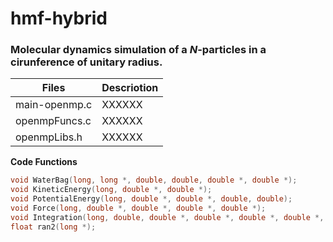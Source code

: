 # hmf-hybrid
### Molecular dynamics simulation of a *N*-particles in a cirunference of unitary radius.

Files | Descriotion
------------ | -------------
main-openmp.c | XXXXXX
openmpFuncs.c | XXXXXX
openmpLibs.h  | XXXXXX


**Code Functions**
```C++
void WaterBag(long, long *, double, double, double *, double *);
void KineticEnergy(long, double *, double *);
void PotentialEnergy(long, double *, double *, double, double);
void Force(long, double *, double *, double *, double *);
void Integration(long, double, double *, double *, double *, double *, double *);
float ran2(long *);
```

